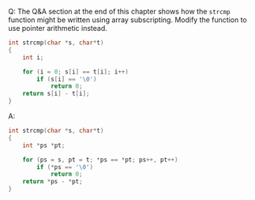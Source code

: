 Q: The Q&A section at the end of this chapter shows how the `strcmp` function
might be written using array subscripting. Modify the function to use pointer
arithmetic instead.

```c
int strcmp(char *s, char*t)
{
    int i;

    for (i = 0; s[i] == t[i]; i++)
        if (s[i] == '\0')
            return 0;
    return s[i] - t[i];
}
```

A:

```c
int strcmp(char *s, char*t)
{
    int *ps *pt;

    for (ps = s, pt = t; *ps == *pt; ps++, pt++)
        if (*ps == '\0')
            return 0;
    return *ps - *pt;
}
```
